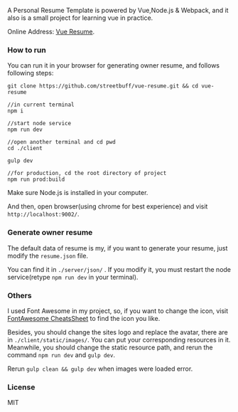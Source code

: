 A Personal Resume Template is powered by Vue,Node.js & Webpack, and it also is a small project for learning vue in practice.

Online Address: [Vue Resume](http://resume.ido321.com/).

### How to run

You can run it in your browser for generating owner resume, and follows following steps:

```
git clone https://github.com/streetbuff/vue-resume.git && cd vue-resume

//in current terminal
npm i

//start node service
npm run dev

//open another terminal and cd pwd
cd ./client

gulp dev

//for production, cd the root directory of project
npm run prod:build
```

Make sure Node.js is installed in your computer.

And then, open browser(using chrome for best experience) and visit `http://localhost:9002/`.

### Generate owner resume

The default data of resume is my, if you want to generate your resume, just modify the `resume.json` file.

You can find it in `./server/json/` . If you modify it, you must restart the node service(retype `npm run dev` in your terminal).

### Others

I used Font Awesome in my project, so, if you want to change the icon, visit [FontAwesome CheatsSheet](http://fontawesome.io/cheatsheet/)
to find the icon you like.

Besides, you should change the sites logo and replace the avatar, there are in `./client/static/images/`.
You can put your corresponding resources in it. Meanwhile, you should change the static resource path,
and rerun the command `npm run dev` and `gulp dev`.

Rerun `gulp clean && gulp dev` when images were loaded error.

### License

MIT
